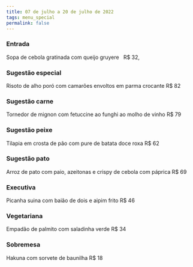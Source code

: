```yaml
---
title: 07 de julho a 20 de julho de 2022
tags: menu_special
permalink: false
---
```

### Entrada

Sopa de cebola gratinada com queijo gruyere   R$ 32,

### Sugestão especial

Risoto de alho poró com camarões envoltos em parma crocante R$ 82

### Sugestão carne

Tornedor de mignon com fetuccine ao funghi ao molho de vinho R$ 79

### Sugestão peixe

Tilapia em crosta de pão com pure de batata doce roxa  R$ 62

### Sugestão pato

Arroz de pato com paio, azeitonas e crispy de cebola com páprica R$ 69

### Executiva

Picanha suina com baião de dois e aipim frito   R$ 46

### Vegetariana

Empadão de palmito com saladinha verde  R$ 34

### Sobremesa

Hakuna com sorvete de baunilha  R$ 18